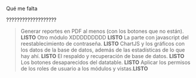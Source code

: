 Qué me falta

???????????????????

>Generar reportes en PDF al menos (con los botones que no están). **LISTO**
>Otro módulo XDDDDDDDDD **LISTO**
>La parte con javascript del reestablecimiento de contraseña. **LISTO**
>ChartJS y los gráficos con los datos de la base de datos, además de las estadísticas de lo que hay ahí. **LISTO**
>El respaldo y recuperación de base de datos. **LISTO**
>Los botones desaparecidos del datatable. **LISTO**
>Aplicar los permisos de los roles de usuario a los módulos y vistas.**LISTO**
